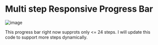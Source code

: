 # Multi step Responsive Progress Bar

![image](https://user-images.githubusercontent.com/22837040/117969489-187ea380-b345-11eb-8e75-f0f953b05fe3.png)

This progress bar right now supprots only <= 24 steps. I will update this code to support more steps dynamically.
